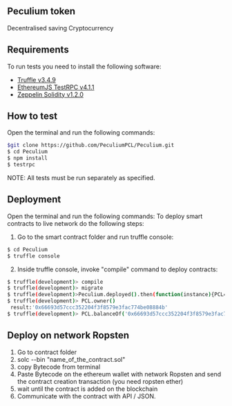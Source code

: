 ## Peculium token

Decentralised saving Cryptocurrency

## Requirements

To run tests you need to install the following software:

- [Truffle v3.4.9](https://github.com/trufflesuite/truffle-core)
- [EthereumJS TestRPC v4.1.1](https://github.com/ethereumjs/testrpc)
- [Zeppelin Solidity v1.2.0](https://github.com/OpenZeppelin/zeppelin-solidity)

## How to test

Open the terminal and run the following commands:

```sh
$git clone https://github.com/PeculiumPCL/Peculium.git
$ cd Peculium
$ npm install
$ testrpc
```

NOTE: All tests must be run separately as specified.


## Deployment
Open the terminal and run the following commands:
To deploy smart contracts to live network do the following steps:
1. Go to the smart contract folder and run truffle console:
```sh
$ cd Peculium
$ truffle console
```
2. Inside truffle console, invoke "compile" command to deploy contracts:
```sh
$ truffle(development)> compile
$ truffle(development)> migrate
$ truffle(development)>Peculium.deployed().then(function(instance){PCL=instance})
$ truffle(development)> PCL.owner()
 result:'0x66693d57ccc352204f3f8579e3fac774be08884b'
$ truffle(development)> PCL.balanceOf('0x66693d57ccc352204f3f8579e3fac774be08884b')
```

 ## Deploy on network Ropsten
 1. Go to contract folder
 2. solc --bin "name_of_the_contract.sol"
 3. copy Bytecode from terminal
 4. Paste Bytecode on the ethereum wallet with network Ropsten and send the contract creation transaction (you need ropsten ether)
 5. wait until the contract is added on the blockchain
 6. Communicate with the contract with API / JSON.
